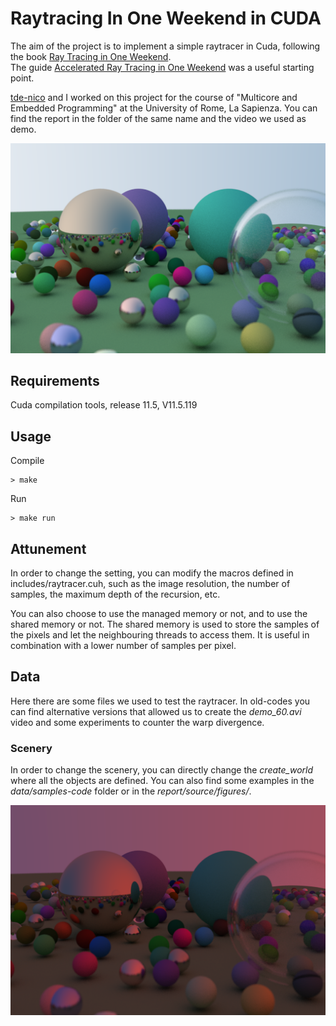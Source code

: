 # Raytracing In One Weekend in CUDA


The aim of the project is to implement a simple raytracer in Cuda, following the book [Ray Tracing in One Weekend](https://raytracing.github.io/books/RayTracingInOneWeekend.html).  
The guide [Accelerated Ray Tracing in One Weekend](https://developer.nvidia.com/blog/accelerated-ray-tracing-cuda/) was a useful starting point.  

[tde-nico](https://github.com/tde-nico) and I worked on this project for the course of "Multicore and Embedded Programming" at the University of Rome, La Sapienza. You can find the report in the folder of the same name and the video we used as demo.  


![Sample](./report/source/figures/giorno.png)  


## Requirements
Cuda compilation tools, release 11.5, V11.5.119


## Usage

Compile
```
> make
```

Run
```
> make run
```


## Attunement

In order to change the setting, you can modify the macros defined in includes/raytracer.cuh, such as the image resolution, the number of samples, the maximum depth of the recursion, etc.

You can also choose to use the managed memory or not, and to use the shared memory or not. 
The shared memory is used to store the samples of the pixels and let the neighbouring threads to access them. It is useful in combination with a lower number of samples per pixel.


## Data

Here there are some files we used to test the raytracer. In old-codes you can find alternative versions that allowed us to create the *demo_60.avi* video and some experiments to counter the warp divergence. 


### Scenery

In order to change the scenery, you can directly change the *create_world* where all the objects are defined. You can also find some examples in the *data/samples-code* folder or in the *report/source/figures/*.

![Tramonto](./report/source/figures/tramonto6.png) 